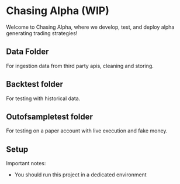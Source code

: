 # Chasing Alpha (WIP)

Welcome to Chasing Alpha, where we develop, test, and deploy alpha generating trading strategies!

## Data Folder
For ingestion data from third party apis, cleaning and storing.

## Backtest folder

For testing with historical data.

## Outofsampletest folder

For testing on a paper account with live execution and fake money.

## Setup
Important notes:
* You should run this project in a dedicated environment
